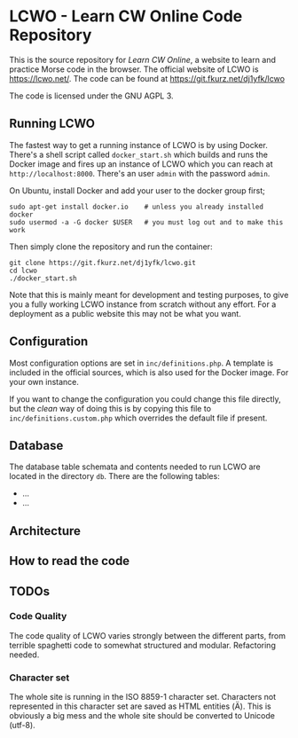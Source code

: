 # LCWO - Learn CW Online Code Repository

This is the source repository for *Learn CW Online*, a website to learn and
practice Morse code in the browser. The official website of LCWO is
https://lcwo.net/. The code can be found at
https://git.fkurz.net/dj1yfk/lcwo

The code is licensed under the GNU AGPL 3. 

## Running LCWO

The fastest way to get a running instance of LCWO is by using Docker.
There's a shell script called `docker_start.sh` which builds
and runs the Docker image and fires up an instance of LCWO which you can reach
at `http://localhost:8000`. There's an user `admin` with the password `admin`.

On Ubuntu, install Docker and add your user to the docker group first;
```
sudo apt-get install docker.io    # unless you already installed docker
sudo usermod -a -G docker $USER   # you must log out and to make this work
```

Then simply clone the repository and run the container:
```
git clone https://git.fkurz.net/dj1yfk/lcwo.git
cd lcwo
./docker_start.sh
```

Note that this is mainly meant for development and testing purposes, to give
you a fully working LCWO instance from scratch without any effort. For a
deployment as a public website this may not be what you want.

## Configuration

Most configuration options are set in `inc/definitions.php`. A template is
included in the official sources, which is also used for the Docker image. For
your own instance.

If you want to change the configuration you could change this file directly,
but the *clean* way of doing this is by copying this file to
`inc/definitions.custom.php` which overrides the default file if present.

## Database

The database table schemata and contents needed to run LCWO are located in the
directory `db`. There are the following tables:

* ...
* ...

## Architecture

## How to read the code

## TODOs

### Code Quality

The code quality of LCWO varies strongly between the different parts, from
terrible spaghetti code to somewhat structured and modular. Refactoring needed.

### Character set

The whole site is running in the ISO 8859-1 character set. Characters not
represented in this character set are saved as HTML entities (&#1234;). This is
obviously a big mess and the whole site should be converted to Unicode (utf-8).

